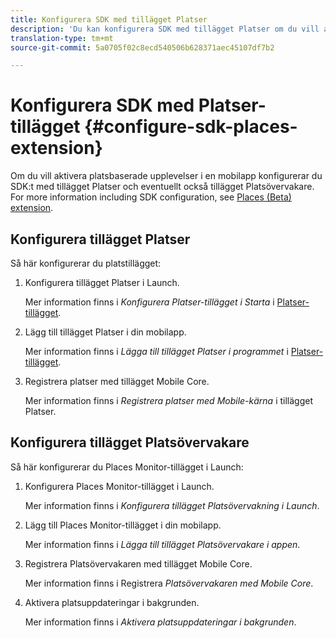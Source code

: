```yaml
---
title: Konfigurera SDK med tillägget Platser
description: 'Du kan konfigurera SDK med tillägget Platser om du vill aktivera platsmedvetenhet i din mobilapp. '
translation-type: tm+mt
source-git-commit: 5a0705f02c8ecd540506b628371aec45107df7b2

---
```



# Konfigurera SDK med Platser-tillägget {#configure-sdk-places-extension}

Om du vill aktivera platsbaserade upplevelser i en mobilapp konfigurerar du SDK:t med tillägget Platser och eventuellt också tillägget Platsövervakare. For more information including SDK configuration, see [Places (Beta) extension](/help/places-ext-aep-sdks/places-extension/places-extension.md).

## Konfigurera tillägget Platser

Så här konfigurerar du platstillägget:

1. Konfigurera tillägget Platser i Launch.

   Mer information finns i *Konfigurera Platser-tillägget i Starta* i [Platser-tillägget](/help/places-ext-aep-sdks/places-extension/places-extension.md).

1. Lägg till tillägget Platser i din mobilapp.

   Mer information finns i *Lägga till tillägget Platser i programmet* i [Platser-tillägget](/help/places-ext-aep-sdks/places-extension/places-extension.md).

1. Registrera platser med tillägget Mobile Core.

   Mer information finns i *Registrera platser med Mobile-kärna* i tillägget [](/help/places-ext-aep-sdks/places-extension/places-extension.md)Platser.

## Konfigurera tillägget Platsövervakare

Så här konfigurerar du Places Monitor-tillägget i Launch:

1. Konfigurera Places Monitor-tillägget i Launch.

   Mer information finns i *Konfigurera tillägget Platsövervakning i Launch*.

1. Lägg till Places Monitor-tillägget i din mobilapp.

   Mer information finns i *Lägga till tillägget Platsövervakare i appen*.

1. Registrera Platsövervakaren med tillägget Mobile Core.

   Mer information finns i Registrera *Platsövervakaren med Mobile Core*.

1. Aktivera platsuppdateringar i bakgrunden.

   Mer information finns i *Aktivera platsuppdateringar i bakgrunden*.
